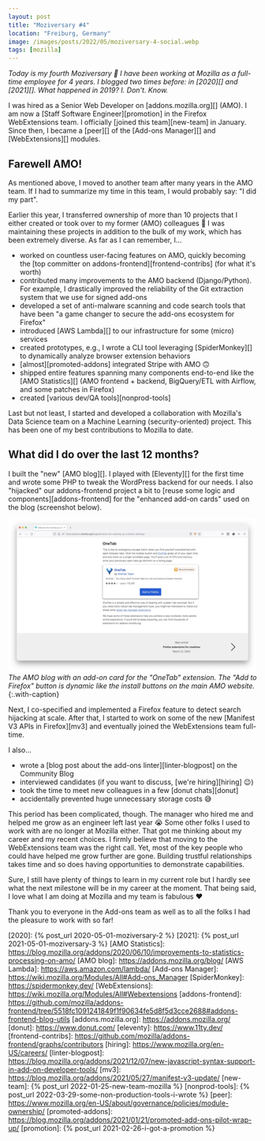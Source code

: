 ```yaml
---
layout: post
title: "Moziversary #4"
location: "Freiburg, Germany"
image: /images/posts/2022/05/moziversary-4-social.webp
tags: [mozilla]
---
```


_Today is my fourth Moziversary 🎂 I have been working at Mozilla as a full-time
employee for 4 years. I blogged two times before: in [2020][] and [2021][]. What
happened in 2019? I. Don't. Know._

I was hired as a Senior Web Developer on [addons.mozilla.org][] (AMO). I am now
a [Staff Software Engineer][promotion] in the Firefox WebExtensions team. I
officially [joined this team][new-team] in January. Since then, I became a
[peer][] of the [Add-ons Manager][] and [WebExtensions][] modules.

## Farewell AMO!

As mentioned above, I moved to another team after many years in the AMO team.
If I had to summarize my time in this team, I would probably say: "I did my
part".

Earlier this year, I transferred ownership of more than 10 projects that I
either created or took over to my former (AMO) colleagues 😬 I was maintaining
these projects in addition to the bulk of my work, which has been extremely
diverse. As far as I can remember, I...

- worked on countless user-facing features on AMO, quickly becoming the [top
  committer on addons-frontend][frontend-contribs] (for what it's worth)
- contributed many improvements to the AMO backend (Django/Python). For
  example, I drastically improved the reliability of the Git extraction system
  that we use for signed add-ons
- developed a set of anti-malware scanning and code search tools that have
  been "a game changer to secure the add-ons ecosystem for Firefox"
- introduced [AWS Lambda][] to our infrastructure for some (micro) services
- created prototypes, e.g., I wrote a CLI tool leveraging [SpiderMonkey][]
  to dynamically analyze browser extension behaviors
- [almost][promoted-addons] integrated Stripe with AMO 🙃
- shipped entire features spanning many components end-to-end like the [AMO
  Statistics][] (AMO frontend + backend, BigQuery/ETL with Airflow, and some
  patches in Firefox)
- created [various dev/QA tools][nonprod-tools]

Last but not least, I started and developed a collaboration with Mozilla's Data
Science team on a Machine Learning (security-oriented) project. This has been
one of my best contributions to Mozilla to date.

## What did I do over the last 12 months?

I built the "new" [AMO blog][]. I played with [Eleventy][] for the first time
and wrote some PHP to tweak the WordPress backend for our needs. I also
"hijacked" our addons-frontend project a bit to [reuse some logic and
components][addons-frontend] for the "enhanced add-on cards" used on the blog
(screenshot below).

![](/images/posts/2022/05/amo-blog.webp)
_The AMO blog with an add-on card for the "OneTab" extension. The "Add to
Firefox" button is dynamic like the install buttons on the main AMO website._
{:.with-caption}

Next, I co-specified and implemented a Firefox feature to detect search
hijacking at scale. After that, I started to work on some of the new [Manifest
V3 APIs in Firefox][mv3] and eventually joined the WebExtensions team full-time.

I also...

- wrote a [blog post about the add-ons linter][linter-blogpost] on the Community
  Blog
- interviewed candidates (if you want to discuss, [we're hiring][hiring] 😉)
- took the time to meet new colleagues in a few [donut chats][donut]
- accidentally prevented huge unnecessary storage costs 😅

This period has been complicated, though. The manager who hired me and helped
me grow as an engineer left last year 😭 Some other folks I used to work with
are no longer at Mozilla either. That got me thinking about my career and my
recent choices. I firmly believe that moving to the WebExtensions team was the
right call. Yet, most of the key people who could have helped me grow further
are gone. Building trustful relationships takes time and so does having
opportunities to demonstrate capabilities.

Sure, I still have plenty of things to learn in my current role but I hardly
see what the next milestone will be in my career at the moment. That being
said, I love what I am doing at Mozilla and my team is fabulous ❤️

Thank you to everyone in the Add-ons team as well as to all the folks I had the
pleasure to work with so far!

[2020]: {% post_url 2020-05-01-moziversary-2 %}
[2021]: {% post_url 2021-05-01-moziversary-3 %}
[AMO Statistics]: https://blog.mozilla.org/addons/2020/06/10/improvements-to-statistics-processing-on-amo/
[AMO blog]: https://addons.mozilla.org/blog/
[AWS Lambda]: https://aws.amazon.com/lambda/
[Add-ons Manager]: https://wiki.mozilla.org/Modules/All#Add-ons_Manager
[SpiderMonkey]: https://spidermonkey.dev/
[WebExtensions]: https://wiki.mozilla.org/Modules/All#Webextensions
[addons-frontend]: https://github.com/mozilla/addons-frontend/tree/5518fc1091241849f1f90634fe5d8f5d3cce2688#addons-frontend-blog-utils
[addons.mozilla.org]: https://addons.mozilla.org/
[donut]: https://www.donut.com/
[eleventy]: https://www.11ty.dev/
[frontend-contribs]: https://github.com/mozilla/addons-frontend/graphs/contributors
[hiring]: https://www.mozilla.org/en-US/careers/
[linter-blogpost]: https://blog.mozilla.org/addons/2021/12/07/new-javascript-syntax-support-in-add-on-developer-tools/
[mv3]: https://blog.mozilla.org/addons/2021/05/27/manifest-v3-update/
[new-team]: {% post_url 2022-01-25-new-team-mozilla %}
[nonprod-tools]: {% post_url 2022-03-29-some-non-production-tools-i-wrote %}
[peer]: https://www.mozilla.org/en-US/about/governance/policies/module-ownership/
[promoted-addons]: https://blog.mozilla.org/addons/2021/01/21/promoted-add-ons-pilot-wrap-up/
[promotion]: {% post_url 2021-02-26-i-got-a-promotion %}
